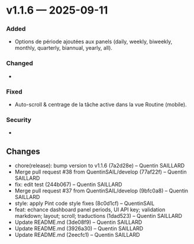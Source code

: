 # v1.1.6 — 2025-09-11

### Added
- Options de période ajoutées aux panels (daily, weekly, biweekly, monthly, quarterly, biannual, yearly, all).
### Changed
- 
### Fixed
- Auto-scroll & centrage de la tâche active dans la vue Routine (mobile).
### Security
- 

## Changes
* chore(release): bump version to v1.1.6 (7a2d28e) – Quentin SAILLARD
* Merge pull request #38 from QuentinSAIL/develop (77af22f) – Quentin SAILLARD
* fix: edit test (244b067) – Quentin SAILLARD
* Merge pull request #37 from QuentinSAIL/develop (9bfc0a8) – Quentin SAILLARD
* style: apply Pint code style fixes (8c0d1cf) – QuentinSAIL
* feat: echance dashboard panel periods, UI API key; validation markdown; layout; scroll; traductions (1dad523) – Quentin SAILLARD
* Update README.md (3de08f9) – Quentin SAILLARD
* Update README.md (3926a30) – Quentin SAILLARD
* Update README.md (2eecfc1) – Quentin SAILLARD

